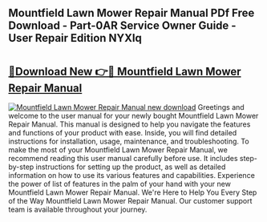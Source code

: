 ## Mountfield Lawn Mower Repair Manual PDf Free Download - Part-0AR Service Owner Guide - User Repair Edition NYXIq

# <h2><a href="http://cf2708.oget.top/?id=Mountfield+Lawn+Mower+Repair+Manual">🔗Download New 👉🔴 Mountfield Lawn Mower Repair Manual</a></h2>

[![Mountfield Lawn Mower Repair Manual new download](https://i.imgur.com/5g1atiW.png)](http://cf2708.oget.top/?id=Mountfield+Lawn+Mower+Repair+Manual)
Greetings and welcome to the user manual for your newly bought Mountfield Lawn Mower Repair Manual. This manual is designed to help you navigate the features and functions of your product with ease. Inside, you will find detailed instructions for installation, usage, maintenance, and troubleshooting. To make the most of your Mountfield Lawn Mower Repair Manual, we recommend reading this user manual carefully before use. It includes step-by-step instructions for setting up the product, as well as detailed information on how to use its various features and capabilities. Experience the power of list of features in the palm of your hand with your new Mountfield Lawn Mower Repair Manual. We're Here to Help You Every Step of the Way Mountfield Lawn Mower Repair Manual. Our customer support team is available throughout your journey.
